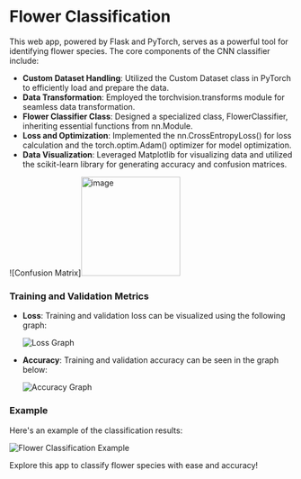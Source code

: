 # Flower Classification

This web app, powered by Flask and PyTorch, serves as a powerful tool for identifying flower species. The core components of the CNN classifier include:

- **Custom Dataset Handling**: Utilized the Custom Dataset class in PyTorch to efficiently load and prepare the data.
- **Data Transformation**: Employed the torchvision.transforms module for seamless data transformation.
- **Flower Classifier Class**: Designed a specialized class, FlowerClassifier, inheriting essential functions from nn.Module.
- **Loss and Optimization**: Implemented the nn.CrossEntropyLoss() for loss calculation and the torch.optim.Adam() optimizer for model optimization.
- **Data Visualization**: Leveraged Matplotlib for visualizing data and utilized the scikit-learn library for generating accuracy and confusion matrices.

![Confusion Matrix]<img width="176" alt="image" src="https://github.com/Raz200327/Flower-Classification/assets/115984448/0df5f164-69a1-4da3-a92f-bdb333121ea8">


### Training and Validation Metrics

- **Loss**: Training and validation loss can be visualized using the following graph:

    ![Loss Graph](https://github.com/Raz200327/Flower-Classification/assets/115984448/14cf8318-fca0-4919-ad88-e558a64e9715")


- **Accuracy**: Training and validation accuracy can be seen in the graph below:

    ![Accuracy Graph](https://github.com/Raz200327/Flower-Classification/assets/115984448/0d5e3833-c0d8-4662-8f02-2ed937b0a9e2")


### Example

Here's an example of the classification results:

![Flower Classification Example](https://github.com/Raz200327/Flower-Classification/assets/115984448/cbf83364-41b1-47d4-9006-2a272bea5e7b)

Explore this app to classify flower species with ease and accuracy!
